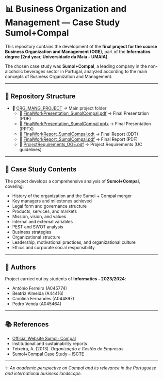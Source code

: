 # 📊 Business Organization and Management — Case Study Sumol+Compal

This repository contains the development of the **final project for the course Business Organization and Management (OGE)**, part of the **Informatics degree (2nd year, Universidade da Maia - UMAIA)**.  

The chosen case study was **Sumol+Compal**, a leading company in the non-alcoholic beverages sector in Portugal, analyzed according to the main concepts of Business Organization and Management.

---

## 🚀 Repository Structure
- 📂 [ORG_MANG_PROJECT](./ORG_MANG_PROJECT) → Main project folder  
   - 📄 [FinalWorkPresentation_SumolCompal.pdf](./ORG_MANG_PROJECT/FinalWorkPresentation_SumolCompal.pdf) → Final Presentation (PDF)  
   - 📄 [FinalWorkPresentation_SumolCompal.pptx](./ORG_MANG_PROJECT/FinalWorkPresentation_SumolCompal.pptx) → Final Presentation (PPTX)  
   - 📄 [FinalWorkReport_SumolCompal.odt](./ORG_MANG_PROJECT/FinalWorkReport_SumolCompal.odt) → Final Report (ODT)  
   - 📄 [FinalWorkReport_SumolCompal.pdf](./ORG_MANG_PROJECT/FinalWorkReport_SumolCompal.pdf) → Final Report (PDF)  
   - 📄 [ProjectRequirements_OGE.pdf](./ORG_MANG_PROJECT/ProjectRequirements_OGE.pdf) → Project Requirements (UC guidelines)  

---

## 📌 Case Study Contents

The project develops a comprehensive analysis of **Sumol+Compal**, covering:
- History of the organization and the Sumol + Compal merger  
- Key managers and milestones achieved  
- Legal form and governance structure  
- Products, services, and markets  
- Mission, vision, and values  
- Internal and external variables  
- PEST and SWOT analysis  
- Business strategies  
- Organizational structure  
- Leadership, motivational practices, and organizational culture  
- Ethics and corporate social responsibility  

---

## 👤 Authors

Project carried out by students of **Informatics - 2023/2024**:  
- António Ferreira (A045774)  
- Beatriz Almeida (A44416)  
- Carolina Fernandes (A044897)  
- Pedro Venda (A045464)  

---

## 📚 References

- [Official Website Sumol+Compal](https://sumolcompal.pt/)  
- Institutional and sustainability reports  
- Teixeira, A. (2013). *Organização e Gestão de Empresas*  
- [Sumol+Compal Case Study – ISCTE](https://repositorio.iscte-iul.pt/bitstream/10071/1946/1/Caso%20Sumol%20Compal%20Vers%C3%A3o%20final.pdf)  

---

✨ *An academic perspective on Compal and its relevance in the Portuguese and international business landscape.*
